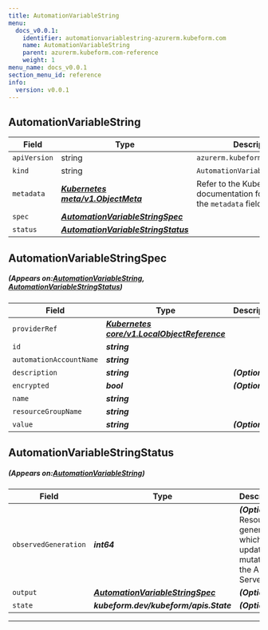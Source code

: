 ```yaml
---
title: AutomationVariableString
menu:
  docs_v0.0.1:
    identifier: automationvariablestring-azurerm.kubeform.com
    name: AutomationVariableString
    parent: azurerm.kubeform.com-reference
    weight: 1
menu_name: docs_v0.0.1
section_menu_id: reference
info:
  version: v0.0.1
---
```


## AutomationVariableString
| Field | Type | Description |
| ------ | ----- | ----------- |
| `apiVersion` | string | `azurerm.kubeform.com/v1alpha1` |
|    `kind` | string | `AutomationVariableString` |
| `metadata` | ***[Kubernetes meta/v1.ObjectMeta](https://kubernetes.io/docs/reference/generated/kubernetes-api/v1.13/#objectmeta-v1-meta)***|Refer to the Kubernetes API documentation for the fields of the `metadata` field.|
| `spec` | ***[AutomationVariableStringSpec](#AutomationVariableStringSpec)***||
| `status` | ***[AutomationVariableStringStatus](#AutomationVariableStringStatus)***||
## AutomationVariableStringSpec
##### (Appears on:[AutomationVariableString](#AutomationVariableString), [AutomationVariableStringStatus](#AutomationVariableStringStatus))
| Field | Type | Description |
| ------ | ----- | ----------- |
| `providerRef` | ***[Kubernetes core/v1.LocalObjectReference](https://kubernetes.io/docs/reference/generated/kubernetes-api/v1.13/#localobjectreference-v1-core)***||
| `id` | ***string***||
| `automationAccountName` | ***string***||
| `description` | ***string***| ***(Optional)*** |
| `encrypted` | ***bool***| ***(Optional)*** |
| `name` | ***string***||
| `resourceGroupName` | ***string***||
| `value` | ***string***| ***(Optional)*** |
## AutomationVariableStringStatus
##### (Appears on:[AutomationVariableString](#AutomationVariableString))
| Field | Type | Description |
| ------ | ----- | ----------- |
| `observedGeneration` | ***int64***| ***(Optional)*** Resource generation, which is updated on mutation by the API Server.|
| `output` | ***[AutomationVariableStringSpec](#AutomationVariableStringSpec)***| ***(Optional)*** |
| `state` | ***kubeform.dev/kubeform/apis.State***| ***(Optional)*** |
---

